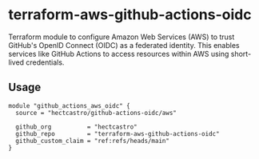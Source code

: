 # terraform-aws-github-actions-oidc

Terraform module to configure Amazon Web Services (AWS) to trust GitHub's OpenID Connect (OIDC) as a federated identity. This enables services like GitHub Actions to access resources within AWS using short-lived credentials.

## Usage

```hcl
module "github_actions_aws_oidc" {
  source = "hectcastro/github-actions-oidc/aws"

  github_org          = "hectcastro"
  github_repo         = "terraform-aws-github-actions-oidc"
  github_custom_claim = "ref:refs/heads/main"
}
```
